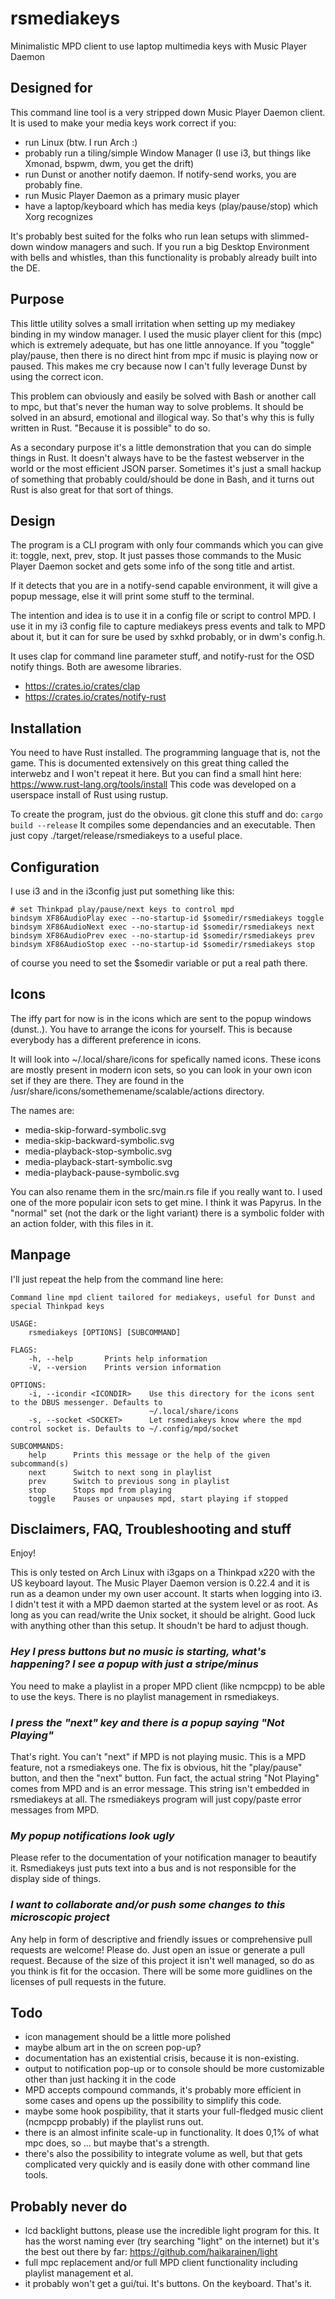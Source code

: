 # rsmediakeys

Minimalistic MPD client to use laptop multimedia keys with Music Player Daemon


## Designed for

This command line tool is a very stripped down Music Player Daemon client.
It is used to make your media keys work correct if you:
* run Linux (btw. I run Arch :)
* probably run a tiling/simple Window Manager (I use i3, but things like Xmonad, bspwm, dwm, you get the drift)
* run Dunst or another notify daemon. If notify-send works, you are probably fine.
* run Music Player Daemon as a primary music player
* have a laptop/keyboard which has media keys (play/pause/stop) which Xorg recognizes

It's probably best suited for the folks who run lean setups with slimmed-down window managers and such. 
If you run a big Desktop Environment with bells and whistles, than this functionality is probably already built into the DE.

## Purpose

This little utility solves a small irritation when setting up my mediakey binding in my window manager.
I used the music player client for this (mpc) which is extremely adequate, but has one little annoyance.
If you "toggle" play/pause, then there is no direct hint from mpc if music is playing now or paused.
This makes me cry because now I can't fully leverage Dunst by using the correct icon.

This problem can obviously and easily be solved with Bash or another call to mpc, 
but that's never the human way to solve problems.
It should be solved in an absurd, emotional and illogical way.
So that's why this is fully written in Rust. "Because it is possible" to do so.

As a secondary purpose it's a little demonstration that you can do simple things in Rust.
It doesn't always have to be the fastest webserver in the world or the most efficient JSON parser.
Sometimes it's just a small hackup of something that probably could/should be done in Bash, 
and it turns out Rust is also great for that sort of things.

## Design

The program is a CLI program with only four commands which you can give it:
toggle, next, prev, stop.
It just passes those commands to the Music Player Daemon socket and gets some info of the song title and artist.

If it detects that you are in a notify-send capable environment, it will give a popup message, 
else it will print some stuff to the terminal.

The intention and idea is to use it in a config file or script to control MPD.
I use it in my i3 config file to capture mediakeys press events and talk to MPD about it,
but it can for sure be used by sxhkd probably, or in dwm's config.h.

It uses clap for command line parameter stuff, and notify-rust for the OSD notify things.
Both are awesome libraries.
* https://crates.io/crates/clap
* https://crates.io/crates/notify-rust

## Installation

You need to have Rust installed. The programming language that is, not the game.
This is documented extensively on this great thing called the interwebz and I won't repeat it here.
But you can find a small hint here: https://www.rust-lang.org/tools/install
This code was developed on a userspace install of Rust using rustup. 

To create the program, just do the obvious. git clone this stuff and do:
`cargo build --release`
It compiles some dependancies and an executable.
Then just copy ./target/release/rsmediakeys to a useful place.

## Configuration

I use i3 and in the i3config just put something like this:
```
# set Thinkpad play/pause/next keys to control mpd
bindsym XF86AudioPlay exec --no-startup-id $somedir/rsmediakeys toggle
bindsym XF86AudioNext exec --no-startup-id $somedir/rsmediakeys next
bindsym XF86AudioPrev exec --no-startup-id $somedir/rsmediakeys prev
bindsym XF86AudioStop exec --no-startup-id $somedir/rsmediakeys stop
```
of course you need to set the $somedir variable or put a real path there.

## Icons

The iffy part for now is in the icons which are sent to the popup windows (dunst..).
You have to arrange the icons for yourself. This is because everybody has a different preference in icons.

It will look into ~/.local/share/icons for spefically named icons.
These icons are mostly present in modern icon sets, so you can look in your own icon set if they are there.
They are found in the /usr/share/icons/somethemename/scalable/actions directory.

The names are:
* media-skip-forward-symbolic.svg
* media-skip-backward-symbolic.svg
* media-playback-stop-symbolic.svg
* media-playback-start-symbolic.svg
* media-playback-pause-symbolic.svg

You can also rename them in the src/main.rs file if you really want to.
I used one of the more populair icon sets to get mine. I think it was Papyrus.
In the "normal" set (not the dark or the light variant) there is a symbolic folder with an action folder, with this files in it.

## Manpage

I'll just repeat the help from the command line here:

```
Command line mpd client tailored for mediakeys, useful for Dunst and special Thinkpad keys

USAGE:
    rsmediakeys [OPTIONS] [SUBCOMMAND]

FLAGS:
    -h, --help       Prints help information
    -V, --version    Prints version information

OPTIONS:
    -i, --icondir <ICONDIR>    Use this directory for the icons sent to the DBUS messenger. Defaults to
                               ~/.local/share/icons
    -s, --socket <SOCKET>      Let rsmediakeys know where the mpd control socket is. Defaults to ~/.config/mpd/socket

SUBCOMMANDS:
    help      Prints this message or the help of the given subcommand(s)
    next      Switch to next song in playlist
    prev      Switch to previous song in playlist
    stop      Stops mpd from playing
    toggle    Pauses or unpauses mpd, start playing if stopped
```
## Disclaimers, FAQ, Troubleshooting and stuff

Enjoy!

This is only tested on Arch Linux with i3gaps on a Thinkpad x220 with the US keyboard layout. 
The Music Player Daemon version is 0.22.4 and it is run as a deamon under my own user account. It starts when logging into i3.
I didn't test it with a MPD daemon started at the system level or as root. As long as you can read/write the Unix socket, it should be alright.
Good luck with anything other than this setup. It shoudn't be hard to adjust though.

### _Hey I press buttons but no music is starting, what's happening? I see a popup with just a stripe/minus_
You need to make a playlist in a proper MPD client (like ncmpcpp) to be able to use the keys. 
There is no playlist management in rsmediakeys.

### _I press the "next" key and there is a popup saying "Not Playing"_
That's right. You can't "next" if MPD is not playing music. This is a MPD feature, not a rsmediakeys one. 
The fix is obvious, hit the "play/pause" button, and then the "next" button.
Fun fact, the actual string "Not Playing" comes from MPD and is an error message.
This string isn't embedded in rsmediakeys at all. The rsmediakeys program will just copy/paste error messages from MPD.

### _My popup notifications look ugly_
Please refer to the documentation of your notification manager to beautify it. Rsmediakeys just puts text into a bus and is not responsible for the display side of things.

### _I want to collaborate and/or push some changes to this microscopic project_
Any help in form of descriptive and friendly issues or comprehensive pull requests are welcome!
Please do. Just open an issue or generate a pull request. Because of the size of this project it isn't well managed, so do as you think is fit for the occasion.
There will be some more guidlines on the licenses of pull requests in the future.

## Todo
* icon management should be a little more polished
* maybe album art in the on screen pop-up? 
* documentation has an existential crisis, because it is non-existing.
* output to notification pop-up or to console should be more customizable other than just hacking it in the code
* MPD accepts compound commands, it's probably more efficient in some cases and opens up the possibility to simplify this code.
* maybe some hook pospibility, that it starts your full-fledged music client (ncmpcpp probably) if the playlist runs out.
* there is an almost infinite scale-up in functionality. It does 0,1% of what mpc does, so ... but maybe that's a strength.
* there's also the possibility to integrate volume as well, but that gets complicated very quickly and is easily done with other command line tools.

## Probably never do
* lcd backlight buttons, please use the incredible light program for this. It has the worst naming ever (try searching "light" on the internet) but it's the best out there by far: https://github.com/haikarainen/light
* full mpc replacement and/or full MPD client functionality including playlist management et al.
* it probably won't get a gui/tui. It's buttons. On the keyboard. That's it.
